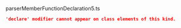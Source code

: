 parserMemberFunctionDeclaration5.ts
```json
'declare' modifier cannot appear on class elements of this kind.
```
